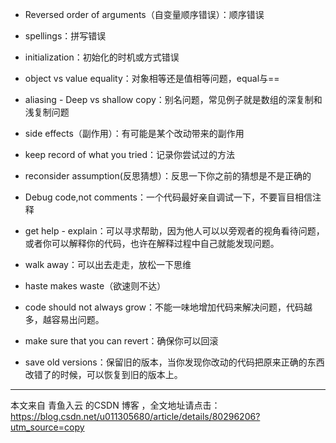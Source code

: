 - Reversed order of arguments（自变量顺序错误）：顺序错误

- spellings：拼写错误

- initialization：初始化的时机或方式错误

- object vs value equality：对象相等还是值相等问题，equal与==

- aliasing - Deep vs shallow copy：别名问题，常见例子就是数组的深复制和浅复制问题

- side effects（副作用）：有可能是某个改动带来的副作用

- keep record of what you tried：记录你尝试过的方法

- reconsider assumption(反思猜想）：反思一下你之前的猜想是不是正确的

- Debug code,not comments：一个代码最好亲自调试一下，不要盲目相信注释

- get help - explain：可以寻求帮助，因为他人可以以旁观者的视角看待问题，或者你可以解释你的代码，也许在解释过程中自己就能发现问题。

- walk away：可以出去走走，放松一下思维

- haste makes waste（欲速则不达）

- code should not always grow：不能一味地增加代码来解决问题，代码越多，越容易出问题。

- make sure that you can revert：确保你可以回滚

- save old versions：保留旧的版本，当你发现你改动的代码把原来正确的东西改错了的时候，可以恢复到旧的版本上。

---------------------

本文来自 青鱼入云 的CSDN 博客 ，全文地址请点击：https://blog.csdn.net/u011305680/article/details/80296206?utm_source=copy 

